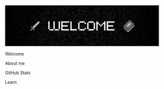 ![Header](https://github.com/mark-chikunov/mark-chikunov/blob/main/assets/welcome1.jpg)

Welcome

About me

GitHub Stats

Learn
